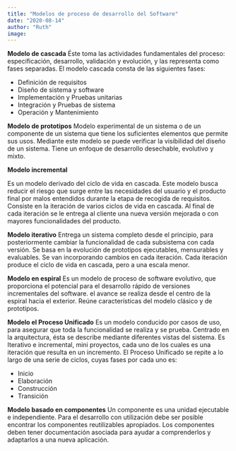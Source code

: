 ```yaml
---
title: "Modelos de proceso de desarrollo del Software"
date: "2020-08-14"
author: "Ruth"
image: 
---
```


**Modelo de cascada**
Éste toma las actividades fundamentales del proceso: especificación, desarrollo, validación y evolución, y las representa como fases separadas.
El modelo cascada consta de las siguientes fases:

- Definición de requisitos
- Diseño de sistema y software
- Implementación y Pruebas unitarias
- Integración y Pruebas de sistema
- Operación y Mantenimiento

**Modelo de prototipos**
Modelo experimental de un sistema o de un componente de un sistema que tiene los suficientes elementos que permite sus usos.
Mediante este modelo se puede verificar la visibilidad del diseño de un sistema. Tiene un enfoque de desarrollo desechable, evolutivo y mixto.

**Modelo incremental**

Es un modelo derivado del ciclo de vida en cascada. Este modelo busca reducir el riesgo que surge entre las necesidades del usuario y el producto final por malos entendidos durante la etapa de recogida de requisitos.
Consiste en la iteración de varios ciclos de vida en cascada. Al final de cada iteración se le entrega al cliente una nueva versión mejorada o con mayores funcionalidades del producto.

**Modelo iterativo** 
Entrega un sistema completo desde el principio, para posteriormente cambiar la funcionalidad de cada subsistema con cada versión. 
Se basa en la evolución de prototipos ejecutables, mensurables y evaluables. Se van incorporando cambios en cada iteración. Cada iteración produce el ciclo de vida en cascada, pero a una escala menor.

**Modelo en espiral**
Es un modelo de proceso de software evolutivo, que proporciona el potencial para el desarrollo rápido de versiones incrementales del software. el avance se realiza desde el centro de la espiral hacia el exterior. Reúne características del modelo clásico y de prototipos.

**Modelo el Proceso Unificado**
Es un modelo conducido por casos de uso, para asegurar que toda la funcionalidad se realiza y se prueba. Centrado en la arquitectura, ésta se describe mediante diferentes vistas del sistema.
Es Iterativo e incremental, mini proyectos, cada uno de los cuales es una iteración que resulta en un incremento.
El Proceso Unificado se repite a lo largo de una serie de ciclos, cuyas fases por cada uno es:
- Inicio 
- Elaboración
- Construcción 
- Transición 

**Modelo basado en componentes** 
Un componente es una unidad ejecutable e independiente. Para el desarrollo con utilización debe ser posible encontrar los componentes reutilizables apropiados. 
Los componentes deben tener documentación asociada para ayudar a comprenderlos y adaptarlos a una nueva aplicación.
